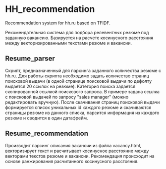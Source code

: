 # HH_recommendation
Recommendation system for hh.ru based on TFIDF.

Рекомендательная система для подбора релевентных резюме под заданную вакансию. Базируется на расчете косинусного расстояния между векторизированными текстами резюме и вакансии.

## Resume_parser
Скрипт, предназначенный для парсинга заданного количества резюме с hh.ru. Для работы скрипта необходимо задать количество страниц поисковой выдачи (в одной странице поисковой выдачи по дефолту выдается 20 ссылок на резюме). Категория поиска задается скопированной ссылкой поискового запроса. В примере задана ссылка с поисковой выдачей по запросу "sales manager" (можно редактировать вручную). После скачивания страниц поисковой выдачи формируется список уникальных id каждого резюме и скачиваются страницы резюме из данного списка, парсится информация из каждого резюме и сводится в один датафрейм.

## Resume_recommendation
Производит парсинг описания вакансии из файла vacancy.html, векторизирует текст и расчитывает косинусное расстояние между векторами текстов резюме и вакансии. Рекомендация происходит на основе ранжирования расчитанного косинусного расстояния.
